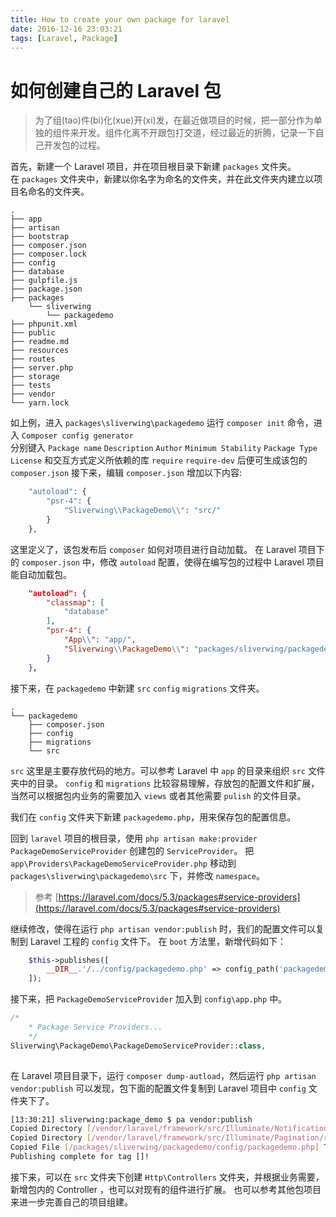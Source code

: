 ```yaml
---
title: How to create your own package for laravel
date: 2016-12-16 23:03:21
tags: [Laravel, Package]
---
```

# 如何创建自己的 Laravel 包
> 为了组(tao)件(bi)化(xue)开(xi)发，在最近做项目的时候，把一部分作为单独的组件来开发。组件化离不开跟包打交道，经过最近的折腾，记录一下自己开发包的过程。

首先，新建一个 Laravel 项目，并在项目根目录下新建 `packages` 文件夹。  
在 `packages` 文件夹中，新建以你名字为命名的文件夹，并在此文件夹内建立以项目名命名的文件夹。

```
.
├── app
├── artisan
├── bootstrap
├── composer.json
├── composer.lock
├── config
├── database
├── gulpfile.js
├── package.json
├── packages
    └── sliverwing
        └── packagedemo
├── phpunit.xml
├── public
├── readme.md
├── resources
├── routes
├── server.php
├── storage
├── tests
├── vendor
└── yarn.lock

```

如上例，进入 `packages\sliverwing\packagedemo` 运行 `composer init` 命令，进入 `Composer config generator`  
分别键入 `Package name` `Description` `Author` `Minimum Stability` `Package Type` `License` 和交互方式定义所依赖的库 `require` `require-dev` 后便可生成该包的 `composer.json`
接下来，编辑 `composer.json` 增加以下内容:  

```php
    "autoload": {
        "psr-4": {
            "Sliverwing\\PackageDemo\\": "src/"
        }
    },
```

这里定义了，该包发布后 `composer` 如何对项目进行自动加载。
在 Laravel 项目下的 `composer.json` 中，修改 `autoload` 配置，使得在编写包的过程中 Laravel 项目能自动加载包。

```json
    "autoload": {
        "classmap": [
            "database"
        ],
        "psr-4": {
            "App\\": "app/",
            "Sliverwing\\PackageDemo\\": "packages/sliverwing/packagedemo/src/"
        }
    },
```

接下来，在 `packagedemo` 中新建 `src` `config` `migrations` 文件夹。  

```
.
└── packagedemo
    ├── composer.json
    ├── config
    ├── migrations
    └── src
```

`src` 这里是主要存放代码的地方。可以参考 Laravel 中 `app` 的目录来组织 `src` 文件夹中的目录。
`config` 和 `migrations` 比较容易理解，存放包的配置文件和扩展，当然可以根据包内业务的需要加入 `views` 或者其他需要 `pulish` 的文件目录。

我们在 `config` 文件夹下新建 `packagedemo.php`，用来保存包的配置信息。 

回到 `laravel` 项目的根目录，使用 `php artisan make:provider PackageDemoServiceProvider` 创建包的 `ServiceProvider`。
把 `app\Providers\PackageDemoServiceProvider.php` 移动到 `packages\sliverwing\packagedemo\src` 下，并修改 `namespace`。 
> 参考 [https://laravel.com/docs/5.3/packages#service-providers](https://laravel.com/docs/5.3/packages#service-providers)

继续修改，使得在运行 `php artisan vendor:publish` 时，我们的配置文件可以复制到 Laravel 工程的 `config` 文件下。
在 `boot` 方法里，新增代码如下：

```php
    $this->publishes([
        __DIR__.'/../config/packagedemo.php' => config_path('packagedemo.php'),
    ]);
```

接下来，把 `PackageDemoServiceProvider` 加入到 `config\app.php` 中。  

```php
/*
    * Package Service Providers...
    */
Sliverwing\PackageDemo\PackageDemoServiceProvider::class,
        
```

在 Laravel 项目目录下，运行 `composer dump-autload`，然后运行 `php artisan vendor:publish` 可以发现，包下面的配置文件复制到 Laravel 项目中 `config` 文件夹下了。

```bash
[13:30:21] sliverwing:package_demo $ pa vendor:publish
Copied Directory [/vendor/laravel/framework/src/Illuminate/Notifications/resources/views] To [/resources/views/vendor/notifications]
Copied Directory [/vendor/laravel/framework/src/Illuminate/Pagination/resources/views] To [/resources/views/vendor/pagination]
Copied File [/packages/sliverwing/packagedemo/config/packagedemo.php] To [/config/packagedemo.php]
Publishing complete for tag []!
```

接下来，可以在 `src` 文件夹下创建 `Http\Controllers` 文件夹，并根据业务需要，新增包内的 Controller ，也可以对现有的组件进行扩展。
也可以参考其他包项目来进一步完善自己的项目组建。